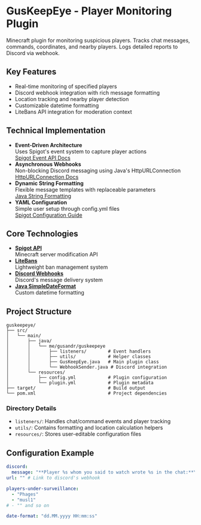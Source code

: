 # GusKeepEye - Player Monitoring Plugin

Minecraft plugin for monitoring suspicious players. Tracks chat messages, commands, coordinates, and nearby players. Logs detailed reports to Discord via webhook.

## Key Features

- Real-time monitoring of specified players
- Discord webhook integration with rich message formatting
- Location tracking and nearby player detection
- Customizable datetime formatting
- LiteBans API integration for moderation context

## Technical Implementation

- **Event-Driven Architecture**  
  Uses Spigot's event system to capture player actions  
  [Spigot Event API Docs](https://hub.spigotmc.org/javadocs/spigot/org/bukkit/event/package-summary.html)
- **Asynchronous Webhooks**  
  Non-blocking Discord messaging using Java's HttpURLConnection  
  [HttpURLConnection Docs](https://docs.oracle.com/javase/8/docs/api/java/net/HttpURLConnection.html)
- **Dynamic String Formatting**  
  Flexible message templates with replaceable parameters  
  [Java String Formatting](https://docs.oracle.com/javase/8/docs/api/java/util/Formatter.html)
- **YAML Configuration**  
  Simple user setup through config.yml files  
  [Spigot Configuration Guide](https://www.spigotmc.org/wiki/config-files/)

## Core Technologies

- **[Spigot API](https://www.spigotmc.org/wiki/spigot/)**  
  Minecraft server modification API
- **[LiteBans](https://github.com/ruany/LiteBans)**  
  Lightweight ban management system
- **[Discord Webhooks](https://discord.com/developers/docs/resources/webhook)**  
  Discord's message delivery system
- **[Java SimpleDateFormat](https://docs.oracle.com/javase/8/docs/api/java/text/SimpleDateFormat.html)**  
  Custom datetime formatting

## Project Structure

```
guskeepeye/
├── src/
│   └── main/
│       ├── java/
│       │   └── me/gusandr/guskeepeye
│       │       ├── listeners/        # Event handlers
│       │       ├── utils/            # Helper classes
│       │       ├── GusKeepEye.java   # Main plugin class
│       │       └── WebhookSender.java # Discord integration
│       └── resources/
│           ├── config.yml            # Plugin configuration
│           └── plugin.yml            # Plugin metadata
├── target/                           # Build output
└── pom.xml                           # Project dependencies
```

### Directory Details
- `listeners/`: Handles chat/command events and player tracking
- `utils/`: Contains formatting and location calculation helpers
- `resources/`: Stores user-editable configuration files

## Configuration Example

```yaml
discord:
  message: "**Player %s whom you said to watch wrote %s in the chat:**\n%s\n**His coordinates:** %s\n**Players within a 70 block radius:** %s\n**Date:**%s"
url: "" # Link to discord's webhook

players-under-surveillance:
  - "Phages"
  - "musl1"
# - "" and so on

date-format: "dd.MM.yyyy HH:mm:ss"
```
